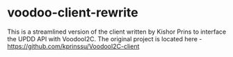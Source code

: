 # voodoo-client-rewrite

This is a streamlined version of the client written by Kishor Prins to interface the UPDD API with VoodooI2C.  The original project is located here - https://github.com/kprinssu/VoodooI2C-client

